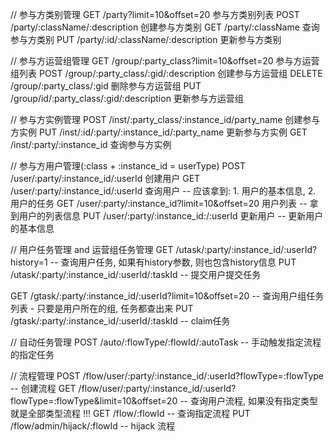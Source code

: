 // 参与方类别管理
GET  /party?limit=10&offset=20             参与方类别列表
POST /party/:className/:description        创建参与方类别
GET  /party/:className                     查询参与方类别
PUT  /party/:id/:className/:description    更新参与方类别

// 参与方运营组管理
GET    /group/:party_class?limit=10&offset=20      参与方运营组列表
POST   /group/:party_class/:gid/:description       创建参与方运营组
DELETE /group/:party_class/:gid                    删除参与方运营组
PUT    /group/id/:party_class/:gid/:description    更新参与方运营组

// 参与方实例管理
POST /inst/:party_class/:instance_id/party_name       创建参与方实例
PUT  /inst/:id/:party/:instance_id/:party_name        更新参与方实例
GET  /inst/:party/:instance_id                        查询参与方实例

// 参与方用户管理(:class + :instance_id = userType)
POST /user/:party/:instance_id/:userId                 创建用户
GET  /user/:party/:instance_id/:userId                 查询用户  -- 应该拿到: 1. 用户的基本信息, 2. 用户的任务
GET  /user/:party/:instance_id?limit=10&offset=20      用户列表  -- 拿到用户的列表信息
PUT  /user/:party/:instance_id:/:userId                更新用户  -- 更新用户的基本信息

// 用户任务管理  and 运营组任务管理
GET /utask/:party/:instance_id/:userId?history=1                 -- 查询用户任务, 如果有history参数, 则也包含history信息
PUT /utask/:party/:instance_id/:userId/:taskId                   -- 提交用户提交任务

GET /gtask/:party/:instance_id/:userId?limit=10&offset=20        -- 查询用户组任务列表 - 只要是用户所在的组, 任务都查出来
PUT /gtask/:party/:instance_id/:userId/:taskId                   -- claim任务

// 自动任务管理
POST /auto/:flowType/:flowId/:autoTask   -- 手动触发指定流程的指定任务

// 流程管理
POST /flow/user/:party/:instance_id/:userId?flowType=:flowType                     -- 创建流程
GET  /flow/user/:party/:instance_id/:userId?flowType=:flowType&limit=10&offset=20  -- 查询用户流程, 如果没有指定类型就是全部类型流程  !!!
GET  /flow/:flowId                                                              -- 查询指定流程
PUT  /flow/admin/hijack/:flowId                                                 --  hijack 流程
